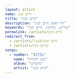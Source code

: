 ```yaml
---
layout: artist
name: חיים קניג
title: "חיים קניג"
description: "דף האמן חיים קניג"
keywords: "שירים, מוזיקה, חיים קניג"
permalink: /artists/חיים-קניג
redirect_from:
  - /artists/list/חיים קניג
  - /artists/חיים-קניג/
songs:
  - number: "32731"
    name: "טוב להודות"
    album: "סינגלים"
    artist: "חיים קניג"
---
```

